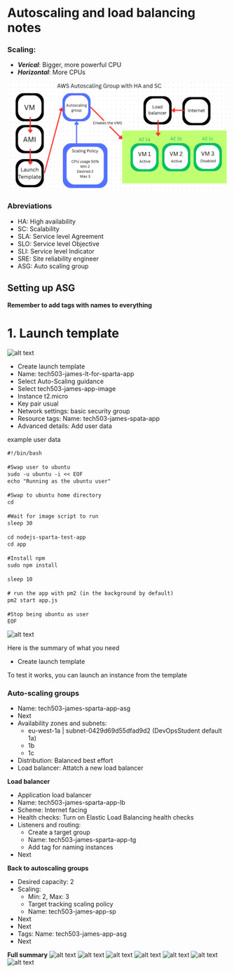 # Autoscaling and load balancing notes

### Scaling:
- ***Verical***: Bigger, more powerful CPU
- ***Horizontal***: More CPUs

![Image](.\Images\James_ASG.png)


### Abreviations
- HA: High availability
- SC: Scalability
- SLA: Service level Agreement
- SLO: Service level Objective
- SLI: Service level Indicator
- SRE: Site reliability engineer
- ASG: Auto scaling group

## Setting up ASG

**Remember to add tags with names to everything**

# 1. Launch template

![alt text](.\Images\image.png)

- Create launch template
- Name: tech503-james-lt-for-sparta-app
- Select Auto-Scaling guidance
- Select tech503-james-app-image
- Instance t2.micro
- Key pair usual
- Network settings: basic security group
- Resource tags: Name: tech503-james-spata-app
- Advanced details: Add user data

example user data

```
#!/bin/bash

#Swap user to ubuntu
sudo -u ubuntu -i << EOF
echo "Running as the ubuntu user"

#Swap to ubuntu home directory
cd

#Wait for image script to run
sleep 30

cd nodejs-sparta-test-app
cd app

#Install npm
sudo npm install

sleep 10
 
# run the app with pm2 (in the background by default)
pm2 start app.js

#Stop being ubuntu as user
EOF
```

![alt text](.\Images\image-1.png)

Here is the summary of what you need
- Create launch template

To test it works, you can launch an instance from the template

### Auto-scaling groups

- Name: tech503-james-sparta-app-asg
- Next
- Availability zones and subnets:
  - eu-west-1a | subnet-0429d69d55dfad9d2 (DevOpsStudent default 1a)
  - 1b
  - 1c
- Distribution: Balanced best effort
- Load balancer: Attatch a new load balancer

**Load balancer**

- Application load balancer
- Name: tech503-james-sparta-app-lb
- Scheme: Internet facing
- Health checks: Turn on Elastic Load Balancing health checks
- Listeners and routing:
  - Create a target group
  - Name: tech503-james-sparta-app-tg
  - Add tag for naming instances
- Next

**Back to autoscaling groups**
- Desired capacity: 2
- Scaling: 
  - Min: 2, Max: 3
  - Target tracking scaling policy
  - Name: tech503-james-app-sp
- Next
- Next
- Tags: Name: tech503-james-app-asg
- Next

**Full summary**
![alt text](.\Images\image-2.png)
![alt text](.\Images\image-3.png)
![alt text](.\Images\image-4.png)
![alt text](.\Images\image-5.png)
![alt text](.\Images\image-6.png)
![alt text](.\Images\image-7.png)
![alt text](.\Images\image-8.png)

